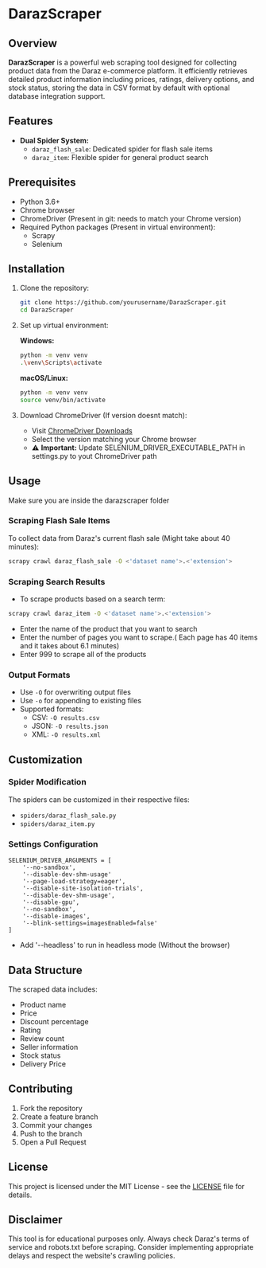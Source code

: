 # DarazScraper

## Overview

**DarazScraper** is a powerful web scraping tool designed for collecting product data from the Daraz e-commerce platform. It efficiently retrieves detailed product information including prices, ratings, delivery options, and stock status, storing the data in CSV format by default with optional database integration support.

## Features

- **Dual Spider System:**
  - `daraz_flash_sale`: Dedicated spider for flash sale items
  - `daraz_item`: Flexible spider for general product search

## Prerequisites

- Python 3.6+
- Chrome browser
- ChromeDriver (Present in git: needs to match your Chrome version)
- Required Python packages (Present in virtual environment):
  - Scrapy
  - Selenium

## Installation

1. Clone the repository:
   ```bash
   git clone https://github.com/yourusername/DarazScraper.git
   cd DarazScraper
   ```

2. Set up virtual environment:

   **Windows:**
   ```bash
   python -m venv venv
   .\venv\Scripts\activate
   ```

   **macOS/Linux:**
   ```bash
   python -m venv venv
   source venv/bin/activate
   ```

4. Download ChromeDriver (If version doesnt match):
   - Visit [ChromeDriver Downloads](https://sites.google.com/chromium.org/driver/)
   - Select the version matching your Chrome browser
   - ⚠️ **Important:** Update SELENIUM_DRIVER_EXECUTABLE_PATH in settings.py to yout ChromeDriver path

## Usage
Make sure you are inside the darazscraper folder 

### Scraping Flash Sale Items

To collect data from Daraz's current flash sale (Might take about 40 minutes):

```bash
scrapy crawl daraz_flash_sale -O <'dataset name'>.<'extension'>
```

### Scraping Search Results

- To scrape products based on a search term:

```bash
scrapy crawl daraz_item -O <'dataset name'>.<'extension'>
```
- Enter the name of the product that you want to search 
- Enter the number of pages you want to scrape.( Each page has 40 items and it takes about 6.1 minutes)
- Enter 999 to scrape all of the products


### Output Formats

- Use `-O` for overwriting output files
- Use `-o` for appending to existing files
- Supported formats:
  - CSV: `-O results.csv`
  - JSON: `-O results.json`
  - XML: `-O results.xml`

## Customization

### Spider Modification

The spiders can be customized in their respective files:
- `spiders/daraz_flash_sale.py`
- `spiders/daraz_item.py`


### Settings Configuration

```
SELENIUM_DRIVER_ARGUMENTS = [
    '--no-sandbox', 
    '--disable-dev-shm-usage'
    '--page-load-strategy=eager',
    '--disable-site-isolation-trials',
    '--disable-dev-shm-usage',
    '--disable-gpu',
    '--no-sandbox',
    '--disable-images',
    '--blink-settings=imagesEnabled=false'
]
```
- Add '--headless' to run in headless mode (Without the browser)


## Data Structure

The scraped data includes:
- Product name
- Price
- Discount percentage
- Rating
- Review count
- Seller information
- Stock status
- Delivery Price

## Contributing

1. Fork the repository
2. Create a feature branch
3. Commit your changes
4. Push to the branch
5. Open a Pull Request

## License

This project is licensed under the MIT License - see the [LICENSE](LICENSE) file for details.

## Disclaimer

This tool is for educational purposes only. Always check Daraz's terms of service and robots.txt before scraping. Consider implementing appropriate delays and respect the website's crawling policies.
